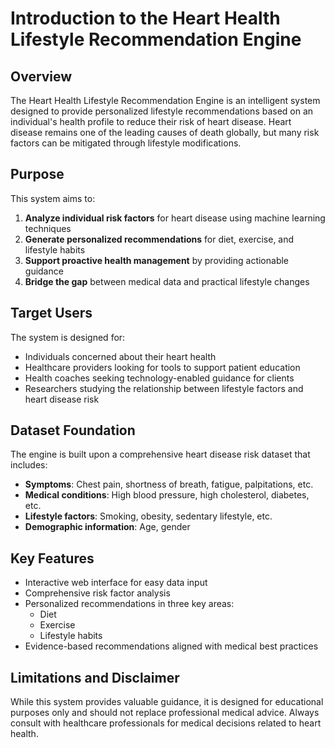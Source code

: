 # Introduction to the Heart Health Lifestyle Recommendation Engine

## Overview

The Heart Health Lifestyle Recommendation Engine is an intelligent system designed to provide personalized lifestyle recommendations based on an individual's health profile to reduce their risk of heart disease. Heart disease remains one of the leading causes of death globally, but many risk factors can be mitigated through lifestyle modifications.

## Purpose

This system aims to:

1. **Analyze individual risk factors** for heart disease using machine learning techniques
2. **Generate personalized recommendations** for diet, exercise, and lifestyle habits
3. **Support proactive health management** by providing actionable guidance
4. **Bridge the gap** between medical data and practical lifestyle changes

## Target Users

The system is designed for:

- Individuals concerned about their heart health
- Healthcare providers looking for tools to support patient education
- Health coaches seeking technology-enabled guidance for clients
- Researchers studying the relationship between lifestyle factors and heart disease risk

## Dataset Foundation

The engine is built upon a comprehensive heart disease risk dataset that includes:

- **Symptoms**: Chest pain, shortness of breath, fatigue, palpitations, etc.
- **Medical conditions**: High blood pressure, high cholesterol, diabetes, etc.
- **Lifestyle factors**: Smoking, obesity, sedentary lifestyle, etc.
- **Demographic information**: Age, gender

## Key Features

- Interactive web interface for easy data input
- Comprehensive risk factor analysis
- Personalized recommendations in three key areas:
  - Diet
  - Exercise
  - Lifestyle habits
- Evidence-based recommendations aligned with medical best practices

## Limitations and Disclaimer

While this system provides valuable guidance, it is designed for educational purposes only and should not replace professional medical advice. Always consult with healthcare professionals for medical decisions related to heart health. 